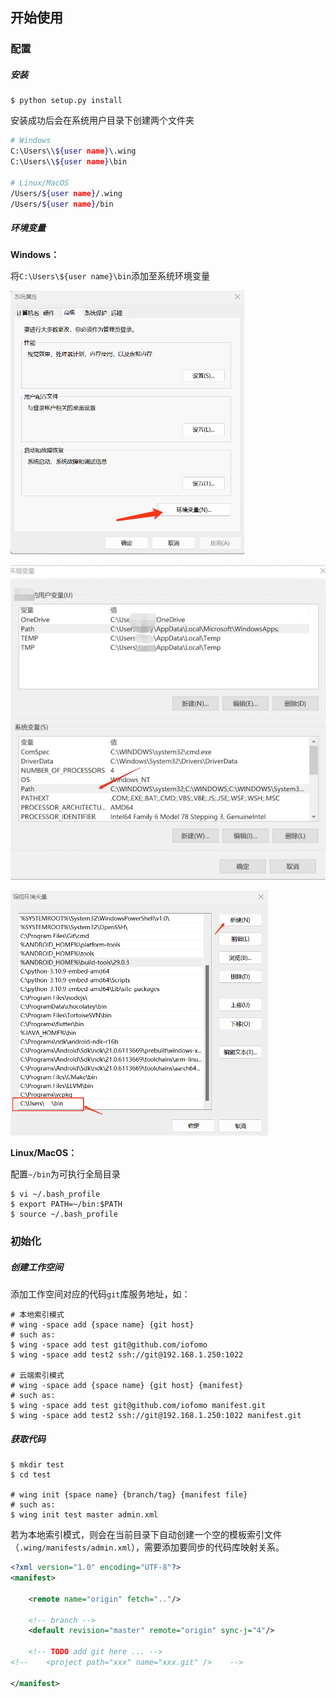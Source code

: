 ## 开始使用

### 配置

##### 安装

```shell
$ python setup.py install
```

安装成功后会在系统用户目录下创建两个文件夹

```sh
# Windows
C:\Users\\${user name}\.wing
C:\Users\\${user name}\bin

# Linux/MacOS
/Users/${user name}/.wing
/Users/${user name}/bin
```

##### 环境变量

**Windows：**

将`C:\Users\${user name}\bin`添加至系统环境变量

![](get-start.assets/10.png)

![](get-start.assets/12.png)

![](get-start.assets/11.png)

**Linux/MacOS：**

配置`~/bin`为可执行全局目录

```shell
$ vi ~/.bash_profile
$ export PATH=~/bin:$PATH
$ source ~/.bash_profile
```

### 初始化

##### 创建工作空间

添加工作空间对应的代码`git`库服务地址，如：

```shell
# 本地索引模式
# wing -space add {space name} {git host}
# such as:
$ wing -space add test git@github.com/iofomo
$ wing -space add test2 ssh://git@192.168.1.250:1022

# 云端索引模式
# wing -space add {space name} {git host} {manifest}
# such as:
$ wing -space add test git@github.com/iofomo manifest.git
$ wing -space add test2 ssh://git@192.168.1.250:1022 manifest.git
```

##### 获取代码

```shell
$ mkdir test
$ cd test

# wing init {space name} {branch/tag} {manifest file}
# such as:
$ wing init test master admin.xml
```

若为本地索引模式，则会在当前目录下自动创建一个空的模板索引文件（`.wing/manifests/admin.xml`），需要添加要同步的代码库映射关系。

```xml
<?xml version="1.0" encoding="UTF-8"?>
<manifest>

    <remote name="origin" fetch=".."/>

    <!-- branch -->
    <default revision="master" remote="origin" sync-j="4"/>

    <!-- TODO add git here ... -->
<!--    <project path="xxx" name="xxx.git" />    -->

</manifest>
```

